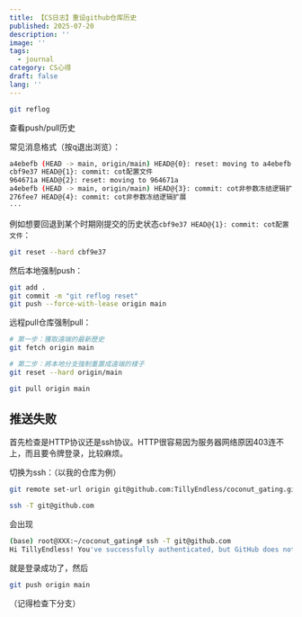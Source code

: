 ```yaml
---
title: 【CS日志】重设github仓库历史
published: 2025-07-20
description: ''
image: ''
tags:
  - journal
category: CS心得
draft: false
lang: ''
---
```

```bash
git reflog
```
查看push/pull历史

常见消息格式（按q退出浏览）：
```bash
a4ebefb (HEAD -> main, origin/main) HEAD@{0}: reset: moving to a4ebefb
cbf9e37 HEAD@{1}: commit: cot配置文件
964671a HEAD@{2}: reset: moving to 964671a
a4ebefb (HEAD -> main, origin/main) HEAD@{3}: commit: cot非参数冻结逻辑扩展
276fee7 HEAD@{4}: commit: cot非参数冻结逻辑扩展
···
```
例如想要回退到某个时期刚提交的历史状态`cbf9e37 HEAD@{1}: commit: cot配置文件`：
```bash
git reset --hard cbf9e37
```
然后本地强制push：
```bash
git add .
git commit -m "git reflog reset"
git push --force-with-lease origin main
```

远程pull仓库强制pull：
```bash
# 第一步：獲取遠端的最新歷史
git fetch origin main

# 第二步：將本地分支強制重置成遠端的樣子
git reset --hard origin/main

git pull origin main
```

## 推送失败
首先检查是HTTP协议还是ssh协议。HTTP很容易因为服务器网络原因403连不上，而且要令牌登录，比较麻烦。

切换为ssh：（以我的仓库为例）
```bash
git remote set-url origin git@github.com:TillyEndless/coconut_gating.git

ssh -T git@github.com
```
会出现
```bash
(base) root@XXX:~/coconut_gating# ssh -T git@github.com
Hi TillyEndless! You've successfully authenticated, but GitHub does not provide shell access.
```
就是登录成功了，然后
```bash
git push origin main
```
（记得检查下分支）

